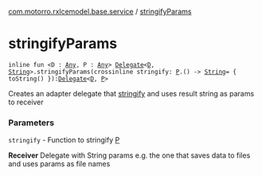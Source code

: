 [com.motorro.rxlcemodel.base.service](index.md) / [stringifyParams](./stringify-params.md)

# stringifyParams

`inline fun <D : `[`Any`](https://kotlinlang.org/api/latest/jvm/stdlib/kotlin/-any/index.html)`, P : `[`Any`](https://kotlinlang.org/api/latest/jvm/stdlib/kotlin/-any/index.html)`> `[`Delegate`](-sync-delegate-cache-service/-delegate/index.md)`<`[`D`](stringify-params.md#D)`, `[`String`](https://kotlinlang.org/api/latest/jvm/stdlib/kotlin/-string/index.html)`>.stringifyParams(crossinline stringify: `[`P`](stringify-params.md#P)`.() -> `[`String`](https://kotlinlang.org/api/latest/jvm/stdlib/kotlin/-string/index.html)` = { toString() }): `[`Delegate`](-sync-delegate-cache-service/-delegate/index.md)`<`[`D`](stringify-params.md#D)`, `[`P`](stringify-params.md#P)`>`

Creates an adapter delegate that [stringify](stringify-params.md#P) and uses result string as params to receiver

### Parameters

`stringify` - Function to stringify [P](stringify-params.md#P)

**Receiver**
Delegate with String params e.g. the one that saves data to files and uses params as file names

